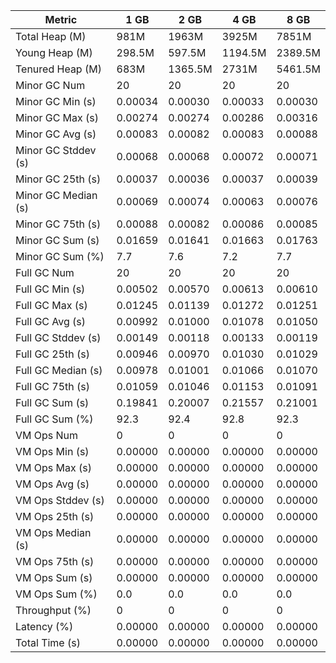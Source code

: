 | Metric | 1 GB | 2 GB | 4 GB | 8 GB |
|------|----|----|----|----|
| Total Heap (M) | 981M | 1963M | 3925M | 7851M |
| Young Heap (M) | 298.5M | 597.5M | 1194.5M | 2389.5M |
| Tenured Heap (M) | 683M | 1365.5M | 2731M | 5461.5M |
| Minor GC Num | 20 | 20 | 20 | 20 |
| Minor GC Min (s) | 0.00034 | 0.00030 | 0.00033 | 0.00030 |
| Minor GC Max (s) | 0.00274 | 0.00274 | 0.00286 | 0.00316 |
| Minor GC Avg (s) | 0.00083 | 0.00082 | 0.00083 | 0.00088 |
| Minor GC Stddev (s) | 0.00068 | 0.00068 | 0.00072 | 0.00071 |
| Minor GC 25th (s) | 0.00037 | 0.00036 | 0.00037 | 0.00039 |
| Minor GC Median (s) | 0.00069 | 0.00074 | 0.00063 | 0.00076 |
| Minor GC 75th (s) | 0.00088 | 0.00082 | 0.00086 | 0.00085 |
| Minor GC Sum (s) | 0.01659 | 0.01641 | 0.01663 | 0.01763 |
| Minor GC Sum (%) | 7.7 | 7.6 | 7.2 | 7.7 |
| Full GC Num | 20 | 20 | 20 | 20 |
| Full GC Min (s) | 0.00502 | 0.00570 | 0.00613 | 0.00610 |
| Full GC Max (s) | 0.01245 | 0.01139 | 0.01272 | 0.01251 |
| Full GC Avg (s) | 0.00992 | 0.01000 | 0.01078 | 0.01050 |
| Full GC Stddev (s) | 0.00149 | 0.00118 | 0.00133 | 0.00119 |
| Full GC 25th (s) | 0.00946 | 0.00970 | 0.01030 | 0.01029 |
| Full GC Median (s) | 0.00978 | 0.01001 | 0.01066 | 0.01070 |
| Full GC 75th (s) | 0.01059 | 0.01046 | 0.01153 | 0.01091 |
| Full GC Sum (s) | 0.19841 | 0.20007 | 0.21557 | 0.21001 |
| Full GC Sum (%) | 92.3 | 92.4 | 92.8 | 92.3 |
| VM Ops Num | 0 | 0 | 0 | 0 |
| VM Ops Min (s) | 0.00000 | 0.00000 | 0.00000 | 0.00000 |
| VM Ops Max (s) | 0.00000 | 0.00000 | 0.00000 | 0.00000 |
| VM Ops Avg (s) | 0.00000 | 0.00000 | 0.00000 | 0.00000 |
| VM Ops Stddev (s) | 0.00000 | 0.00000 | 0.00000 | 0.00000 |
| VM Ops 25th (s) | 0.00000 | 0.00000 | 0.00000 | 0.00000 |
| VM Ops Median (s) | 0.00000 | 0.00000 | 0.00000 | 0.00000 |
| VM Ops 75th (s) | 0.00000 | 0.00000 | 0.00000 | 0.00000 |
| VM Ops Sum (s) | 0.00000 | 0.00000 | 0.00000 | 0.00000 |
| VM Ops Sum (%) | 0.0 | 0.0 | 0.0 | 0.0 |
| Throughput (%) | 0 | 0 | 0 | 0 |
| Latency (%) | 0.00000 | 0.00000 | 0.00000 | 0.00000 |
| Total Time (s) | 0.00000 | 0.00000 | 0.00000 | 0.00000 |
